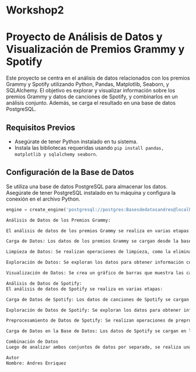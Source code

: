 # Workshop2
# Proyecto de Análisis de Datos y Visualización de Premios Grammy y Spotify

Este proyecto se centra en el análisis de datos relacionados con los premios Grammy y Spotify utilizando Python, Pandas, Matplotlib, Seaborn, y SQLAlchemy. El objetivo es explorar y visualizar información sobre los premios Grammy y datos de canciones de Spotify, y combinarlos en un análisis conjunto. Además, se carga el resultado en una base de datos PostgreSQL.

## Requisitos Previos

- Asegúrate de tener Python instalado en tu sistema.
- Instala las bibliotecas requeridas usando `pip install pandas, matplotlib y sqlalchemy seaborn`.

## Configuración de la Base de Datos

Se utiliza una base de datos PostgreSQL para almacenar los datos. Asegúrate de tener PostgreSQL instalado en tu máquina y configura la conexión en el archivo Python.

```python
engine = create_engine('postgresql://postgres:Basesdedatosandres@localhost:5432/WS2')

Análisis de Datos de los Premios Grammy:

El análisis de datos de los premios Grammy se realiza en varias etapas:

Carga de Datos: Los datos de los premios Grammy se cargan desde la base de datos PostgreSQL.

Limpieza de Datos: Se realizan operaciones de limpieza, como la eliminación de valores nulos en las columnas 'artist' y 'workers'.

Exploración de Datos: Se exploran los datos para obtener información como la cantidad de premios por categoría y las categorías más comunes.

Visualización de Datos: Se crea un gráfico de barras que muestra las categorías de premios más comunes.

Análisis de Datos de Spotify:
El análisis de datos de Spotify se realiza en varias etapas:

Carga de Datos de Spotify: Los datos de canciones de Spotify se cargan desde un archivo CSV.

Exploración de Datos de Spotify: Se exploran los datos para obtener información como la distribución de popularidad de las canciones y la proporción de canciones explícitas.

Preprocesamiento de Datos de Spotify: Se realizan operaciones de preprocesamiento, como la conversión de tipos de datos, la eliminación de columnas innecesarias y la detección de duplicados.

Carga de Datos en la Base de Datos: Los datos de Spotify se cargan en la base de datos PostgreSQL con el nombre "premioss".

Combinación de Datos
Luego de analizar ambos conjuntos de datos por separado, se realiza una combinación de datos para explorar relaciones entre los datos de los premios Grammy y las canciones de Spotify. El resultado se guarda en un archivo CSV.

Autor
Nombre: Andres Enriquez
